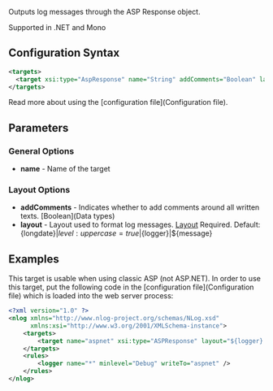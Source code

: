 Outputs log messages through the ASP Response object. 

Supported in .NET and Mono

## Configuration Syntax
```xml
<targets>
  <target xsi:type="AspResponse" name="String" addComments="Boolean" layout="Layout" />
</targets>
```
Read more about using the [configuration file](Configuration file).

## Parameters

### General Options
* **name** - Name of the target

### Layout Options
* **addComments** - Indicates whether to add <!-- --> comments around all written texts. [Boolean](Data types)
* **layout** - Layout used to format log messages. [Layout](Layout) Required. Default:  {longdate}|${level:uppercase=true}|${logger}|${message}

## Examples
This target is usable when using classic ASP (not ASP.NET). In order to use this target, put the following code in the [configuration file](Configuration file) which is loaded into the web server process:
```xml
<?xml version="1.0" ?>
<nlog xmlns="http://www.nlog-project.org/schemas/NLog.xsd"
      xmlns:xsi="http://www.w3.org/2001/XMLSchema-instance">
    <targets>
        <target name="aspnet" xsi:type="ASPResponse" layout="${logger} ${message}" />
    </targets>
    <rules>
        <logger name="*" minlevel="Debug" writeTo="aspnet" />
    </rules>
</nlog>
```
